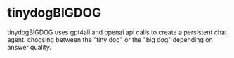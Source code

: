 # tinydogBIGDOG
tinydogBIGDOG uses gpt4all and openai api calls to create a persistent chat agent. choosing between the "tiny dog" or the "big dog" depending on answer quality.
